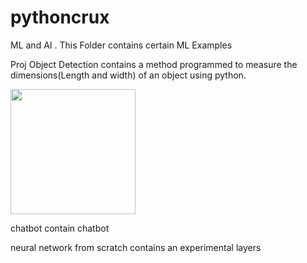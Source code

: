 # pythoncrux
ML and AI . This Folder contains certain ML Examples

Proj Object Detection contains a method programmed to measure the dimensions(Length and width) of an object using python.

<img src="https://github.com/albpy/pythoncrux/blob/main/measurent.gif" width="200" height="200" />

chatbot contain chatbot

neural network from scratch contains an experimental layers
